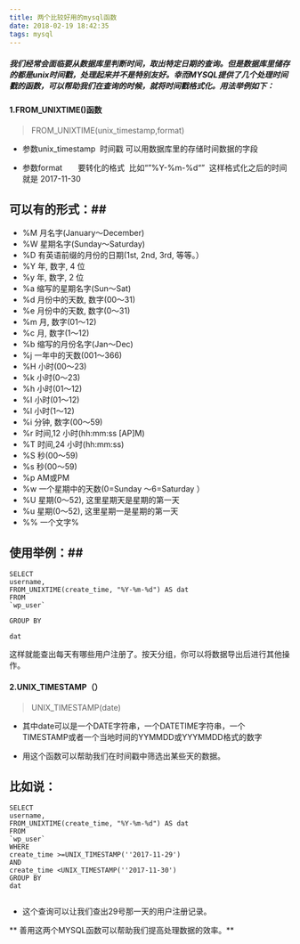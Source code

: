 ```yaml
---
title: 两个比较好用的mysql函数
date: 2018-02-19 18:42:35
tags: mysql
---
```

##### 我们经常会面临要从数据库里判断时间，取出特定日期的查询。但是数据库里储存的都是unix时间戳，处理起来并不是特别友好。幸而MYSQL提供了几个处理时间戳的函数，可以帮助我们在查询的时候，就将时间戳格式化。用法举例如下：

#### 1.FROM_UNIXTIME()函数

> FROM_UNIXTIME(unix_timestamp,format)

* 参数unix_timestamp  时间戳 可以用数据库里的存储时间数据的字段

* 参数format　　要转化的格式  比如“”%Y-%m-%d“”  这样格式化之后的时间就是 2017-11-30

## 可以有的形式：##

+ %M 月名字(January～December) 
+ %W 星期名字(Sunday～Saturday) 
+ %D 有英语前缀的月份的日期(1st, 2nd, 3rd, 等等。） 
+ %Y 年, 数字, 4 位 
+ %y 年, 数字, 2 位 
+ %a 缩写的星期名字(Sun～Sat) 
+ %d 月份中的天数, 数字(00～31) 
+ %e 月份中的天数, 数字(0～31) 
+ %m 月, 数字(01～12) 
+ %c 月, 数字(1～12) 
+ %b 缩写的月份名字(Jan～Dec) 
+ %j 一年中的天数(001～366) 
+ %H 小时(00～23) 
+ %k 小时(0～23) 
+ %h 小时(01～12) 
+ %I 小时(01～12) 
+ %l 小时(1～12) 
+ %i 分钟, 数字(00～59) 
+ %r 时间,12 小时(hh:mm:ss [AP]M) 
+ %T 时间,24 小时(hh:mm:ss) 
+ %S 秒(00～59) 
+ %s 秒(00～59) 
+ %p AM或PM 
+ %w 一个星期中的天数(0=Sunday ～6=Saturday ） 
+ %U 星期(0～52), 这里星期天是星期的第一天 
+ %u 星期(0～52), 这里星期一是星期的第一天 
+ %% 一个文字% 

## 使用举例：##

```mysql
SELECT
username,
FROM_UNIXTIME(create_time, "%Y-%m-%d") AS dat
FROM
`wp_user`

GROUP BY 

dat
```
这样就能查出每天有哪些用户注册了。按天分组，你可以将数据导出后进行其他操作。

#### 2.UNIX_TIMESTAMP（）

> UNIX_TIMESTAMP(date)

* 其中date可以是一个DATE字符串，一个DATETIME字符串，一个TIMESTAMP或者一个当地时间的YYMMDD或YYYMMDD格式的数字

* 用这个函数可以帮助我们在时间戳中筛选出某些天的数据。

## 比如说： ##

```mysql
SELECT
username,
FROM_UNIXTIME(create_time, "%Y-%m-%d") AS dat
FROM
`wp_user`
WHERE
create_time >=UNIX_TIMESTAMP(''2017-11-29')
AND
create_time <UNIX_TIMESTAMP(''2017-11-30')
GROUP BY 
dat


```


* 这个查询可以让我们查出29号那一天的用户注册记录。

** 善用这两个MYSQL函数可以帮助我们提高处理数据的效率。**